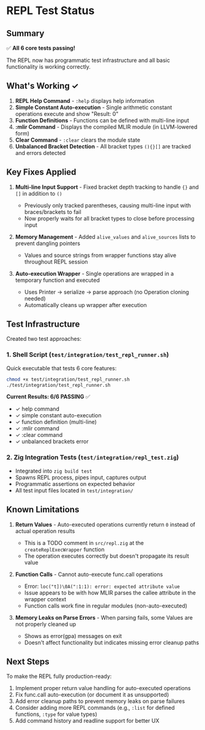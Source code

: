 # REPL Test Status

## Summary

✅ **All 6 core tests passing!**

The REPL now has programmatic test infrastructure and all basic functionality is working correctly.

## What's Working ✓

1. **REPL Help Command** - `:help` displays help information
2. **Simple Constant Auto-execution** - Single arithmetic constant operations execute and show "Result: 0"
3. **Function Definitions** - Functions can be defined with multi-line input
4. **:mlir Command** - Displays the compiled MLIR module (in LLVM-lowered form)
5. **Clear Command** - `:clear` clears the module state
6. **Unbalanced Bracket Detection** - All bracket types `(){}[]` are tracked and errors detected

## Key Fixes Applied

1. **Multi-line Input Support** - Fixed bracket depth tracking to handle `{}` and `[]` in addition to `()`
   - Previously only tracked parentheses, causing multi-line input with braces/brackets to fail
   - Now properly waits for all bracket types to close before processing input

2. **Memory Management** - Added `alive_values` and `alive_sources` lists to prevent dangling pointers
   - Values and source strings from wrapper functions stay alive throughout REPL session

3. **Auto-execution Wrapper** - Single operations are wrapped in a temporary function and executed
   - Uses Printer → serialize → parse approach (no Operation cloning needed)
   - Automatically cleans up wrapper after execution

## Test Infrastructure

Created two test approaches:

### 1. Shell Script (`test/integration/test_repl_runner.sh`)
Quick executable that tests 6 core features:
```bash
chmod +x test/integration/test_repl_runner.sh
./test/integration/test_repl_runner.sh
```

**Current Results: 6/6 PASSING** ✅
- ✓ help command
- ✓ simple constant auto-execution
- ✓ function definition (multi-line)
- ✓ :mlir command
- ✓ :clear command
- ✓ unbalanced brackets error

### 2. Zig Integration Tests (`test/integration/repl_test.zig`)
- Integrated into `zig build test`
- Spawns REPL process, pipes input, captures output
- Programmatic assertions on expected behavior
- All test input files located in `test/integration/`

## Known Limitations

1. **Return Values** - Auto-executed operations currently return `0` instead of actual operation results
   - This is a TODO comment in `src/repl.zig` at the `createReplExecWrapper` function
   - The operation executes correctly but doesn't propagate its result value

2. **Function Calls** - Cannot auto-execute func.call operations
   - Error: `loc("t])\0A(":1:1): error: expected attribute value`
   - Issue appears to be with how MLIR parses the callee attribute in the wrapper context
   - Function calls work fine in regular modules (non-auto-executed)

3. **Memory Leaks on Parse Errors** - When parsing fails, some Values are not properly cleaned up
   - Shows as error(gpa) messages on exit
   - Doesn't affect functionality but indicates missing error cleanup paths

## Next Steps

To make the REPL fully production-ready:

1. Implement proper return value handling for auto-executed operations
2. Fix func.call auto-execution (or document it as unsupported)
3. Add error cleanup paths to prevent memory leaks on parse failures
4. Consider adding more REPL commands (e.g., `:list` for defined functions, `:type` for value types)
5. Add command history and readline support for better UX
